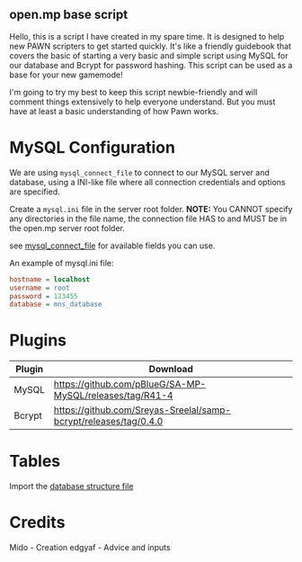## open.mp base script
Hello, this is a script I have created in my spare time. It is designed to help new PAWN scripters to get started quickly.
It's like a friendly guidebook that covers the basic of starting a very basic and simple script using MySQL for our database and Bcrypt for password hashing. This script can be used as a base for your new gamemode!

I'm going to try my best to keep this script newbie-friendly and will comment things extensively to help everyone understand.
But you must have at least a basic understanding of how Pawn works.


# MySQL Configuration
We are using `mysql_connect_file` to connect to our MySQL server and database, using a INI-like file where all connection credentials and options are specified.

Create a `mysql.ini` file in the server root folder. 
**NOTE:** You CANNOT specify any directories in the file name, the connection file HAS to and MUST be in the open.mp server root folder.


see [mysql_connect_file](https://github.com/pBlueG/SA-MP-MySQL/wiki#mysql_connect_file) for available fields you can use.

An example of mysql.ini file:
```ini
hostname = localhost
username = root
password = 123455
database = mns_database
```

# Plugins
| Plugin      | Download    |
| ----------- | ----------- |
| MySQL       | https://github.com/pBlueG/SA-MP-MySQL/releases/tag/R41-4                |
| Bcrypt      | https://github.com/Sreyas-Sreelal/samp-bcrypt/releases/tag/0.4.0        |

# Tables
Import the [database structure file](https://github.com/midosvt/omp-base-script/blob/master/database/database_structure.sql)

# Credits
Mido    - Creation
edgyaf  - Advice and inputs
